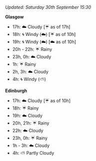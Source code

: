 *Updated: Saturday 30th September 15:30*

**Glasgow**

* 17h: :cloud: Cloudy [:umbrella: as of 17h]
* 18h: :cyclone: Windy (:cloud:) [:umbrella: as of 10h]
* 19h: :cyclone: Windy (:cloud:) [:cloud: as of 10h]
* 20h - 22h: :umbrella: Rainy
* 23h, 0h: :cloud: Cloudy
* 1h: :umbrella: Rainy
* 2h, 3h: :cloud: Cloudy
* 4h: :cyclone: Windy (:partly_sunny:)

**Edinburgh**

* 17h: :cloud: Cloudy [:umbrella: as of 10h]
* 18h: :umbrella: Rainy
* 19h: :cloud: Cloudy
* 20h, 21h: :umbrella: Rainy
* 22h: :cloud: Cloudy
* 23h, 0h: :umbrella: Rainy
* 1h - 3h: :cloud: Cloudy
* 4h: :partly_sunny: Partly Cloudy
